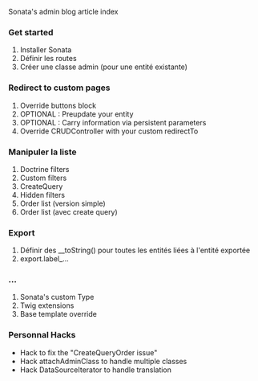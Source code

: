 Sonata's admin blog article index

### Get started
1) Installer Sonata
2) Définir les routes
3) Créer une classe admin (pour une entité existante)

### Redirect to custom pages
1. Override buttons block
2. OPTIONAL : Preupdate your entity
3. OPTIONAL : Carry information via persistent parameters
4. Override CRUDController with your custom redirectTo

### Manipuler la liste
1) Doctrine filters
2) Custom filters
3) CreateQuery
4) Hidden filters
5) Order list (version simple)
6) Order list (avec create query)

### Export
1) Définir des __toString() pour toutes les entités liées à l'entité exportée
2) export.label_...

### ...
1. Sonata's custom Type
2. Twig extensions
3. Base template override

### Personnal Hacks
- Hack to fix the "CreateQueryOrder issue"
- Hack attachAdminClass to handle multiple classes
- Hack DataSourceIterator to handle translation

